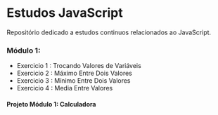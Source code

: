 # Estudos JavaScript
Repositório dedicado a estudos continuos relacionados ao JavaScript.

### Módulo 1: 
- Exercicio 1 : Trocando Valores de Variáveis
- Exercicio 2 : Máximo Entre Dois Valores
- Exercicio 3 : Mínimo Entre Dois Valores
- Exercicio 4 : Media Entre Valores
#### Projeto Módulo 1: Calculadora



 
